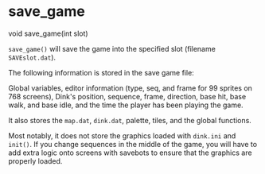 # save_game

<Prototype>void save_game(int slot)</Prototype>

`save_game()` will save the game into the specified slot (filename `SAVEslot.dat`).

The following information is stored in the save game file:

Global variables, editor information (type, seq, and frame for 99 sprites on 768 screens), Dink's position, sequence, frame, direction, base hit, base walk, and base idle, and the time the player has been playing the game.

<VersionInfo dink="1.08">It also stores the `map.dat`, `dink.dat`, palette, tiles, and the global functions.</VersionInfo>

Most notably, it does not store the graphics loaded with `dink.ini` and `init()`. If you change sequences in the middle of the game, you will have to add extra logic onto screens with savebots to ensure that the graphics are properly loaded.
